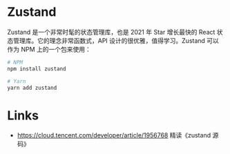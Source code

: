 # Zustand

Zustand 是一个非常时髦的状态管理库，也是 2021 年 Star 增长最快的 React 状态管理库。它的理念非常函数式，API 设计的很优雅，值得学习。Zustand 可以作为 NPM 上的一个包来使用：

```sh
# NPM
npm install zustand

# Yarn
yarn add zustand
```

# Links

- https://cloud.tencent.com/developer/article/1956768 精读《zustand 源码》
